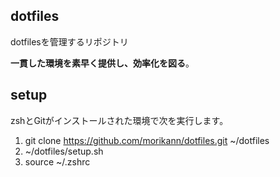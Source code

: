## dotfiles

dotfilesを管理するリポジトリ

**一貫した環境を素早く提供し、効率化を図る**。

## setup
zshとGitがインストールされた環境で次を実行します。

1. git clone https://github.com/morikann/dotfiles.git ~/dotfiles
2. ~/dotfiles/setup.sh
3. source ~/.zshrc
